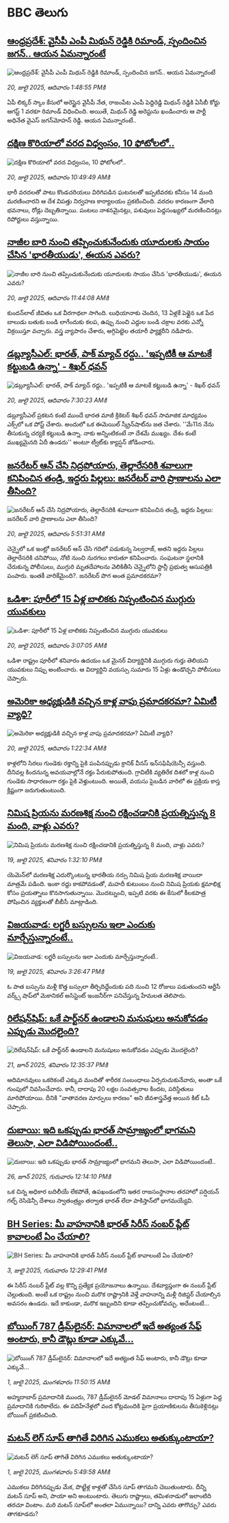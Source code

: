 # BBC తెలుగు## [ఆంధ్రప్రదేశ్: వైసీపీ ఎంపీ మిథున్‌ రెడ్డికి రిమాండ్, స్పందించిన జగన్‌.. ఆయన ఏమన్నారంటే](https://www.bbc.com/telugu/articles/c9qxr027d59o?at_campaign=githubrss)![ఆంధ్రప్రదేశ్: వైసీపీ ఎంపీ మిథున్‌ రెడ్డికి రిమాండ్, స్పందించిన జగన్‌.. ఆయన ఏమన్నారంటే](https://ichef.bbci.co.uk/ace/ws/240/cpsprodpb/5b27/live/184b2b00-656f-11f0-9c94-35a6128c06e3.jpg)_20, జులై 2025, ఆదివారం 1:48:55 PMకి_ఏపీ లిక్కర్ స్కాం కేసులో అరెస్టైన వైసీపీ నేత, రాజంపేట ఎంపీ పెద్దిరెడ్డి మిథున్ రెడ్డికి ఏసీబీ కోర్టు ఆగస్ట్ 1 వరకూ రిమాండ్ విధించింది. అయితే, మిథున్ రెడ్డి అరెస్టు‌ను ఖండించారు ఆ పార్టీ అధినేత వైఎస్ జగన్‌మోహన్ రెడ్డి. ఆయన ఏమన్నారంటే..## [దక్షిణ కొరియాలో వరద విధ్వంసం, 10 ఫోటోలలో..](https://www.bbc.com/telugu/articles/cly8ke5lee6o?at_campaign=githubrss)![దక్షిణ కొరియాలో వరద విధ్వంసం, 10 ఫోటోలలో..](https://ichef.bbci.co.uk/ace/ws/240/cpsprodpb/96bf/live/e13d6d90-654a-11f0-8dbd-f3d32ebd3327.jpg)_20, జులై 2025, ఆదివారం 10:49:49 AMకి_భారీ వరదలతో పాటు కొండచరియలు విరిగిపడిన ఘటనలతో ఇప్పటివరకు కనీసం 14 మంది మరణించారని ఆ దేశ విపత్తు నిర్వహణ కార్యాలయం ప్రకటించింది. వరదల కారణంగా వేలాది భవనాలు, రోడ్లు దెబ్బతిన్నాయి. పంటలు నాశనమైనట్లు, పశువులు పెద్దసంఖ్యలో మరణించినట్లు రిపోర్టులు వస్తున్నాయి.## [నాజీల బారి నుంచి తప్పించుకునేందుకు యూదులకు సాయం చేసిన 'భారతీయుడు', ఈయన ఎవరు?](https://www.bbc.com/telugu/articles/c8xv72yvgewo?at_campaign=githubrss)![నాజీల బారి నుంచి తప్పించుకునేందుకు యూదులకు సాయం చేసిన 'భారతీయుడు', ఈయన ఎవరు?](https://ichef.bbci.co.uk/ace/ws/240/cpsprodpb/d6a5/live/cb591200-5fef-11f0-960d-e9f1088a89fe.jpg)_20, జులై 2025, ఆదివారం 11:44:08 AMకి_కుందన్‌లాల్ జీవితం ఒక వీరగాథలా సాగింది. లుధియానాకు చెందిన, 13 ఏళ్లకే పెళ్లైన ఒక పేద బాలుడు బతుకు బండి లాగేందుకు కలప, ఉప్పు నుంచి ఎద్దుల బండి చక్రాల వరకు ఎన్నో విక్రయిస్తూ వచ్చారు. వస్త్ర వ్యాపారం చేశారు, అగ్గిపెట్టెల తయారీ ఫ్యాక్టరీని నడిపారు.## [డబ్ల్యూసీఎల్: భారత్, పాక్ మ్యాచ్ రద్దు.. 'ఇప్పటికీ ఆ మాటకే కట్టుబడి ఉన్నా' - శిఖర్ ధవన్](https://www.bbc.com/telugu/articles/c3vd46zk1qyo?at_campaign=githubrss)![డబ్ల్యూసీఎల్: భారత్, పాక్ మ్యాచ్ రద్దు.. 'ఇప్పటికీ ఆ మాటకే కట్టుబడి ఉన్నా' - శిఖర్ ధవన్](https://ichef.bbci.co.uk/ace/ws/240/cpsprodpb/12f1/live/f4784150-6531-11f0-8dbd-f3d32ebd3327.png)_20, జులై 2025, ఆదివారం 7:30:23 AMకి_డబ్ల్యూసీఎల్ ప్రకటన కంటే ముందే భారత మాజీ క్రికెటర్ శిఖర్ ధవన్ సామాజిక మాధ్యమం ఎక్స్‌లో ఒక పోస్ట్ చేశారు. అందులో ఒక ఈమెయిల్ స్క్రీన్‌షాట్‌ను జత చేశారు.
''మే11న నేను తీసుకున్న చర్యకే కట్టుబడి ఉన్నా. నాకు అన్నింటికంటే నా దేశమే ముఖ్యం. దేశం కంటే ముఖ్యమైనది ఏదీ ఉండదు'' అంటూ ట్వీట్‌కు క్యాప్షన్ జోడించారు.## [జనరేటర్ ఆన్ చేసి నిద్రపోయారు, తెల్లారేసరికి శవాలుగా కనిపించిన తండ్రి, ఇద్దరు పిల్లలు: జనరేటర్ వారి ప్రాణాలను ఎలా తీసింది?](https://www.bbc.com/telugu/articles/c3d174xr727o?at_campaign=githubrss)![జనరేటర్ ఆన్ చేసి నిద్రపోయారు, తెల్లారేసరికి శవాలుగా కనిపించిన తండ్రి, ఇద్దరు పిల్లలు: జనరేటర్ వారి ప్రాణాలను ఎలా తీసింది?](https://ichef.bbci.co.uk/ace/ws/240/cpsprodpb/8369/live/b67aba80-64b5-11f0-89ea-4d6f9851f623.png)_20, జులై 2025, ఆదివారం 5:51:31 AMకి_చెన్నైలో ఒక ఇంట్లో జనరేటర్ ఆన్ చేసి గదిలో పడుకున్న సెల్వరాజ్,  అతని ఇద్దరు పిల్లలు తెల్లారేసరికి చనిపోయి, నోటి నుంచి నురగలు కారుతూ కనిపించారు. సంఘటనా స్థలానికి చేరుకున్న పోలీసులు, ముగ్గురి మృతదేహాలను వెలికితీసి చెన్నైలోని స్టాన్లీ ప్రభుత్వ ఆసుపత్రికి పంపారు.  ఇంతకీ వారికేమైంది?. జనరేటర్ పొగ అంత ప్రమాదకరమా?## [ఒడిశా: పూరీలో 15 ఏళ్ల బాలికకు నిప్పంటించిన ముగ్గురు యువకులు](https://www.bbc.com/telugu/articles/c4g87w2jmlzo?at_campaign=githubrss)![ఒడిశా: పూరీలో 15 ఏళ్ల బాలికకు నిప్పంటించిన ముగ్గురు యువకులు](https://ichef.bbci.co.uk/ace/ws/240/cpsprodpb/fd46/live/02cfe0c0-6512-11f0-af20-030418be2ca5.jpg)_20, జులై 2025, ఆదివారం 3:07:05 AMకి_ఒడిశా రాష్ట్రం పూరీలో శనివారం ఉదయం ఒక మైనర్ విద్యార్థినికి ముగ్గురు గుర్తు తెలియని యువకులు నిప్పు అంటించారు. ఆ విద్యార్థిని వయస్సు సుమారు 15 ఏళ్లు ఉండొచ్చని పోలీసులు చెప్పారు.## [అమెరికా అధ్యక్షుడికి వచ్చిన కాళ్ల వాపు ప్రమాదకరమా? ఏమిటీ వ్యాధి?](https://www.bbc.com/telugu/articles/c0l4r19lj6go?at_campaign=githubrss)![అమెరికా అధ్యక్షుడికి వచ్చిన కాళ్ల వాపు ప్రమాదకరమా? ఏమిటీ వ్యాధి?](https://ichef.bbci.co.uk/ace/ws/240/cpsprodpb/1798/live/a0bd77e0-649d-11f0-af20-030418be2ca5.jpg)_20, జులై 2025, ఆదివారం 1:22:34 AMకి_కాళ్లలోని సిరలు గుండెకు రక్తాన్ని పైకి పంపినప్పుడు క్రానిక్ వీనస్ ఇన్‌సఫిషియెన్సీ వస్తుంది. దీనివల్ల కిందనున్న అవయవాల్లోనే రక్తం పేరుకుపోతుంది.
గ్రావిటీకి వ్యతిరేక దిశలో కాళ్ల నుంచి గుండెకు సాధారణంగా రక్తం పైకి వెళ్తుంటుంది. అయితే, వయసు పైబడిన వారిలో ఈ ప్రక్రియ కాస్త క్లిష్టంగా జరుగుతుంటుంది.## [నిమిష ప్రియను మరణశిక్ష నుంచి రక్షించడానికి ప్రయత్నిస్తున్న 8 మంది, వాళ్లు ఎవరు?](https://www.bbc.com/telugu/articles/cx2nkwlxvl4o?at_campaign=githubrss)![నిమిష ప్రియను మరణశిక్ష నుంచి రక్షించడానికి ప్రయత్నిస్తున్న 8 మంది, వాళ్లు ఎవరు?](https://ichef.bbci.co.uk/ace/ws/240/cpsprodpb/ab6b/live/d9368200-63f9-11f0-8dbd-f3d32ebd3327.png)_19, జులై 2025, శనివారం 1:32:10 PMకి_యెమెన్‌లో మరణశిక్ష ఎదుర్కొంటున్న భారతీయ నర్సు నిమిష ప్రియ మరణశిక్ష వాయిదా మాత్రమే పడింది. ఇంకా రద్దు కాకపోవడంతో, మహదీ కుటుంబం నుంచి నిమిష ప్రియకు క్షమాభిక్ష కోసం ప్రయత్నాలు కొనసాగుతున్నాయి. మొదట్నుంచి, ఇప్పటి వరకు ఈ కేసులో కీలకపాత్ర పోషించిన వ్యక్తులతో బీబీసీ మాట్లాడింది.## [విజయవాడ: లగ్జరీ బస్సులను ఇలా ఎందుకు మార్చేస్తున్నారంటే..](https://www.bbc.com/telugu/articles/c4gdq2y7n1zo?at_campaign=githubrss)![విజయవాడ: లగ్జరీ బస్సులను ఇలా ఎందుకు మార్చేస్తున్నారంటే..](https://ichef.bbci.co.uk/ace/ws/240/cpsprodpb/613e/live/6d452db0-64af-11f0-88dc-4da3a5f099f9.jpg)_19, జులై 2025, శనివారం 3:26:47 PMకి_ఓ పాత బస్సును మళ్లీ కొత్త బస్సులా తీర్చిదిద్దేందుకు పది నుంచి 12 రోజులు పడుతుందని ఆర్టీసీ వర్క్స్‌ షాప్‌లో మెకానికల్‌ అసిస్టెంట్‌ ఇంజనీర్‌గా పనిచేస్తున్న హేమలత తెలిపారు.## [రిలేషన్‌షిప్: ఒకే పార్ట్‌నర్ ఉండాలని మనుషులు అనుకోవడం ఎప్పుడు మొదలైంది?](https://www.bbc.com/telugu/articles/c62d4j0748vo?at_campaign=githubrss)![రిలేషన్‌షిప్: ఒకే పార్ట్‌నర్ ఉండాలని మనుషులు అనుకోవడం ఎప్పుడు మొదలైంది?](https://ichef.bbci.co.uk/ace/ws/240/cpsprodpb/49dd/live/f64ee1d0-4f53-11f0-a872-8baf78f7d38b.jpg)_21, జూన్ 2025, శనివారం 12:35:37 PMకి_ఆదిమానవులు ఒకరికంటే ఎక్కువ మందితో శారీరక సంబంధాలు ఏర్పరుచుకునేవారు, అంతా ఒకే గుంపులో నివసించేవారు. కానీ, దాదాపు 20 లక్షల సంవత్సరాల కిందట, పరిస్థితులు మారిపోయాయి. దీనికి "వాతావరణ మార్పులు కారణం" అని జీవశాస్త్రవేత్త అయిన కిట్ ఓపీ చెప్పారు.## [దుబాయి: ఇది ఒకప్పుడు భారత్ సామ్రాజ్యంలో భాగమని తెలుసా, ఎలా విడిపోయిందంటే..](https://www.bbc.com/telugu/articles/ce83x3rekyyo?at_campaign=githubrss)![దుబాయి: ఇది ఒకప్పుడు భారత్ సామ్రాజ్యంలో భాగమని తెలుసా, ఎలా విడిపోయిందంటే..](https://ichef.bbci.co.uk/ace/ws/240/cpsprodpb/89c1/live/fbe80b80-5282-11f0-809e-059b7ea85131.jpg)_26, జూన్ 2025, గురువారం 12:14:10 PMకి_ఒక చిన్న అధికార బదిలీయే లేకపోతే, ఉపఖండంలోని ఇతర రాజసంస్థానాల తరహాలో  పర్షియన్ గల్ఫ్ రెసిడెన్సీ దేశాలు స్వాతంత్ర్యం తర్వాత భారత్ లేదా పాకిస్తాన్‌లో భాగమయ్యేవి.## [BH Series: మీ వాహనానికి భారత్ సిరీస్ నంబర్ ప్లేట్ కావాలంటే ఏం చేయాలి?](https://www.bbc.com/telugu/articles/c9dg040gzv6o?at_campaign=githubrss)![BH Series: మీ వాహనానికి భారత్ సిరీస్ నంబర్ ప్లేట్ కావాలంటే ఏం చేయాలి?](https://ichef.bbci.co.uk/ace/ws/240/cpsprodpb/c5c0/live/7facfba0-5801-11f0-b5c5-012c5796682d.jpg)_3, జులై 2025, గురువారం 12:29:41 PMకి_ఈ సిరీస్ నంబర్ ప్లేట్ వల్ల కొన్ని ప్రత్యేక ప్రయోజనాలు ఉన్నాయి. దేశవ్యాప్తంగా ఈ నంబర్ ప్లేట్ చెల్లుతుంది. అంటే ఒక రాష్ట్రం నుంచి మరొక రాష్ట్రానికి వెళ్తే వాహనాన్ని మళ్లీ రిజిస్టర్ చేయాల్సిన అవసరం ఉండదు. ఇదే కాకుండా, మరొక ఇబ్బందిని కూడా తప్పించుకోవచ్చు. అదేంటంటే...## [బోయింగ్ 787 డ్రీమ్‌లైనర్: విమానాలలో ఇదే అత్యంత సేఫ్ అంటారు, కానీ డౌట్లు కూడా ఎక్కువే...](https://www.bbc.com/telugu/articles/c8d664g0dz9o?at_campaign=githubrss)![బోయింగ్ 787 డ్రీమ్‌లైనర్: విమానాలలో ఇదే అత్యంత సేఫ్ అంటారు, కానీ డౌట్లు కూడా ఎక్కువే...](https://ichef.bbci.co.uk/ace/ws/240/cpsprodpb/aebe/live/0ad87b80-5674-11f0-95fc-edf89039c20a.jpg)_1, జులై 2025, మంగళవారం 11:50:15 AMకి_అహ్మదాబాద్ ప్రమాదానికి ముందు, 787 డ్రీమ్‌లైనర్ మోడల్ విమానాలు దాదాపు 15 ఏళ్లుగా పెద్ద ప్రమాదానికి గురికాలేదు. ఈ పదిహేనేళ్లలో వంద కోట్లమందికి  పైగా ప్రయాణికులను తీసుకెళ్లినట్లు బోయింగ్ ప్రకటించింది.## [మటన్ లెగ్ సూప్ తాగితే విరిగిన ఎముకలు అతుక్కుంటాయా?](https://www.bbc.com/telugu/articles/c0l4g92j8kzo?at_campaign=githubrss)![మటన్ లెగ్ సూప్ తాగితే విరిగిన ఎముకలు అతుక్కుంటాయా?](https://ichef.bbci.co.uk/ace/ws/240/cpsprodpb/cffe/live/00bf0e40-4f7e-11f0-8c47-237c2e4015f5.jpg)_1, జులై 2025, మంగళవారం 5:49:58 AMకి_ఎముకలు విరిగినప్పుడు మేక, పొట్టేళ్ల కాళ్లతో చేసిన సూప్ తాగమని చెబుతుంటారు. దీన్ని మటన్ సూప్ అని, పాయా అని అంటుంటారు. తెలుగు రాష్ట్రాలు, తమిళనాడులో ఇలాంటిది తరచూ వింటాం. మరి మటన్ సూప్‌లో అంతలా ఏమున్నాయి? దాన్ని ఎవరు తాగొచ్చు? ఎవరు తాగకూడదు?